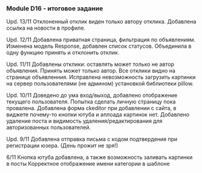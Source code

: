 ### Module D16 - итоговое задание
Upd. 13/11
Отклоненный отклик виден только автору отклика.
Добавлена ссылка на новости в профиле.

Upd. 12/11
Добавлена приватная страница, фильтрация по объявлениям.
Изменена модель Response, добавлен список статусов. 
Объединила в одну функцию принять и отклонить отклик.

Upd. 11/11
Добавлены отклики: оставлять может только не автор объявления. Принять может только автор.
Все отклики видно на странице объявленния.
Исправлена невозможность загрузить картинки на сервер пользователями (не админом) установкой библиотеки pillow.


Upd. 10/11
Доведено до ума вход/выход, добавлено отображение текущего пользователя. Попытка сделать личную страницу пока провалена.
Добавлена форма ckeditor при добавлении с сайта, в виджете почему-то кнопки ютуба и аплоада картинок нет.
Добавлено удаление поста и видимость удаления/редактирования для авторизованных пользователей.



Upd. 9/11 
Добавлена отправка письма с кодом подтвердения при регистрации юзера. (День прожит не зря!)


6/11
Кнопка ютуба добавлена, а также возможность заливать картинки в посты
Корректное отображение имени категории в шаблоне




